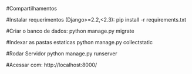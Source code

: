 #Compartilhamentos

#Instalar requerimentos (Django>=2.2,<2.3): 
pip install -r requirements.txt

#Criar o banco de dados:
python manage.py migrate

#Indexar as pastas estaticas
python manage.py collectstatic

#Rodar Servidor
python manage.py runserver

#Acessar com:
http://localhost:8000/
